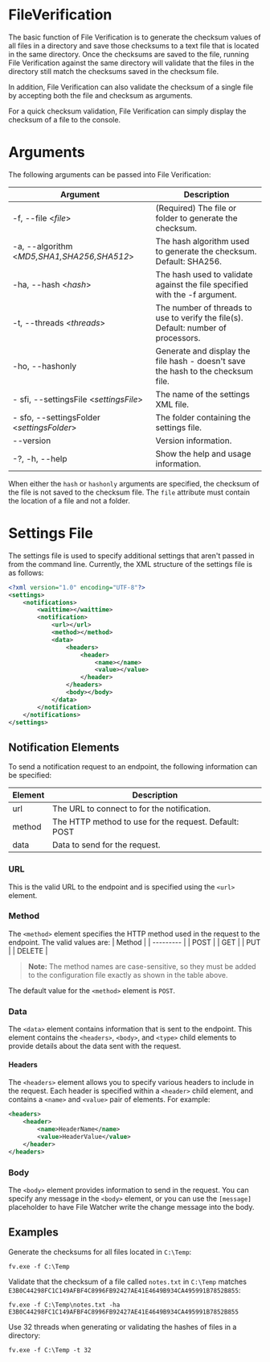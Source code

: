 # FileVerification

The basic function of File Verification is to generate the checksum values of all files in a directory and save those checksums to a text file that is located in the same directory. Once the checksums are saved to the file, running File Verification against the same directory will validate that the files in the directory still match the checksums saved in the checksum file.

In addition, File Verification can also validate the checksum of a single file by accepting both the file and checksum as arguments.

For a quick checksum validation, File Verification can simply display the checksum of a file to the console.

# Arguments

The following arguments can be passed into File Verification:

| Argument | Description |
| --------- | ----------- |
| -f, --file &lt;_file_&gt; | (Required) The file or folder to generate the checksum. |
| -a, --algorithm &lt;_MD5,SHA1,SHA256,SHA512_&gt; | The hash algorithm used to generate the checksum. Default: SHA256. |
| -ha, --hash &lt;_hash_&gt; | The hash used to validate against the file specified with the -f argument. |
| -t, --threads &lt;_threads_&gt; | The number of threads to use to verify the file(s). Default: number of processors. |
| -ho, --hashonly | Generate and display the file hash - doesn't save the hash to the checksum file. |
| - sfi, --settingsFile &lt;_settingsFile_&gt; | The name of the settings XML file. |
| - sfo, --settingsFolder &lt;_settingsFolder_&gt; | The folder containing the settings file. |
| --version | Version information. |
| -?, -h, --help | Show the help and usage information. |

When either the `hash` or `hashonly` arguments are specified, the checksum of the file is not saved to the checksum file. The `file` attribute must contain the location of a file and not a folder.

# Settings File

The settings file is used to specify additional settings that aren't passed in from the command line. Currently, the XML structure of the settings file is as follows:

```xml
<?xml version="1.0" encoding="UTF-8"?>
<settings>
    <notifications>
        <waittime></waittime>
        <notification>
            <url></url>
            <method></method>
            <data>
                <headers>
                    <header>
                        <name></name>
                        <value></value>
                    </header>
                </headers>
                <body></body>
            </data>
        </notification>
    </notifications>
</settings>
```

## Notification Elements

To send a notification request to an endpoint, the following information can be specified:

| Element | Description |
| --------- | ----------- |
| url | The URL to connect to for the notification. |
| method | The HTTP method to use for the request. Default: POST |
| data | Data to send for the request. |

### URL

This is the valid URL to the endpoint and is specified using the `<url>` element.

### Method

The `<method>` element specifies the HTTP method used in the request to the endpoint. The valid values are:
| Method |
| --------- |
| POST |
| GET |
| PUT |
| DELETE |
>**Note:** The method names are case-sensitive, so they must be added to the configuration file exactly as shown in the table above.

The default value for the `<method>` element is `POST`.

### Data

The `<data>` element contains information that is sent to the endpoint. This element contains the `<headers>`, `<body>`, and `<type>` child elements to provide details about the data sent with the request.

#### Headers

The `<headers>` element allows you to specify various headers to include in the request. Each header is specified within a `<header>` child element, and contains a `<name>` and `<value>` pair of elements. For example:

```xml
<headers>
    <header>
        <name>HeaderName</name>
        <value>HeaderValue</value>
    </header>
</headers>
```

### Body

The `<body>` element provides information to send in the request. You can specify any message in the `<body>` element, or you can use the `[message]` placeholder to have File Watcher write the change message into the body.

## Examples

Generate the checksums for all files located in `C:\Temp`:

`fv.exe -f C:\Temp`

Validate that the checksum of a file called `notes.txt` in `C:\Temp` matches `E3B0C44298FC1C149AFBF4C8996FB92427AE41E4649B934CA495991B7852B855`:

`fv.exe -f C:\Temp\notes.txt -ha E3B0C44298FC1C149AFBF4C8996FB92427AE41E4649B934CA495991B7852B855`

Use 32 threads when generating or validating the hashes of files in a directory:

`fv.exe -f C:\Temp -t 32`